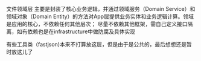 文件领域层
主要是封装了核心业务逻辑，并通过领域服务（Domain Service）和领域对象（Domain Entity）的方法对App层提供业务实体和业务逻辑计算。领域是应用的核心，不依赖任何其他层次；
尽量不依赖其他框架，需自己定义接口隔离，如有依赖也是在infrastructure中做防腐及具体实现

有些工具类（fastjson)本来不打算放这层，但是由于是公共的，最后想想还是暂时放这儿了